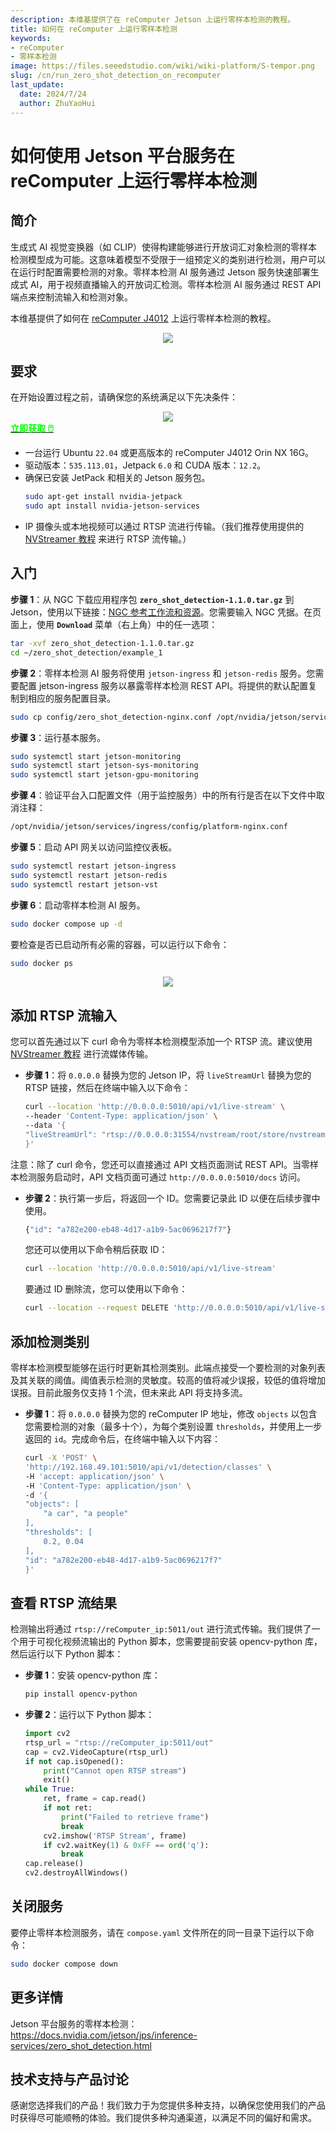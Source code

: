```yaml
---
description: 本维基提供了在 reComputer Jetson 上运行零样本检测的教程。
title: 如何在 reComputer 上运行零样本检测
keywords:
- reComputer
- 零样本检测
image: https://files.seeedstudio.com/wiki/wiki-platform/S-tempor.png
slug: /cn/run_zero_shot_detection_on_recomputer
last_update:
  date: 2024/7/24
  author: ZhuYaoHui
---
```


# 如何使用 Jetson 平台服务在 reComputer 上运行零样本检测

## 简介
生成式 AI 视觉变换器（如 CLIP）使得构建能够进行开放词汇对象检测的零样本检测模型成为可能。这意味着模型不受限于一组预定义的类别进行检测，用户可以在运行时配置需要检测的对象。零样本检测 AI 服务通过 Jetson 服务快速部署生成式 AI，用于视频直播输入的开放词汇检测。零样本检测 AI 服务通过 REST API 端点来控制流输入和检测对象。

本维基提供了如何在 [reComputer J4012](https://www.seeedstudio.com/reComputer-J4012-p-5586.html) 上运行零样本检测的教程。

<div align="center">
    <img width={900} 
     src="https://files.seeedstudio.com/wiki/reComputer/Application/zero_shot_detection/fig1.gif" />
</div>

## 要求
在开始设置过程之前，请确保您的系统满足以下先决条件：

<div align="center">
    <img width={800} 
     src="https://files.seeedstudio.com/wiki/reComputer/Application/reComputer_J4012.png" />
</div>

<div class="get_one_now_container" style={{textAlign: 'center'}}>
    <a class="get_one_now_item" href="https://files.seeedstudio.com/wiki/reComputer/Application/reComputer_J4012.png" target="_blank" rel="noopener noreferrer">
      <strong><span><font color={'FFFFFF'} size={"4"}> 立即获取 🖱️</font></span></strong>
    </a>
</div>

- 一台运行 Ubuntu `22.04` 或更高版本的 reComputer J4012 Orin NX 16G。
- 驱动版本：`535.113.01`，Jetpack `6.0` 和 CUDA 版本：`12.2`。
- 确保已安装 JetPack 和相关的 Jetson 服务包。
  ```bash
  sudo apt-get install nvidia-jetpack
  sudo apt install nvidia-jetson-services
  ```
- IP 摄像头或本地视频可以通过 RTSP 流进行传输。（我们推荐使用提供的 [NVStreamer 教程](/cn/getting_started_with_nvstreamer) 来进行 RTSP 流传输。）

## 入门

**步骤 1**：从 NGC 下载应用程序包 **`zero_shot_detection-1.1.0.tar.gz`** 到 Jetson，使用以下链接：[NGC 参考工作流和资源](https://catalog.ngc.nvidia.com/orgs/nvidia/teams/jps/resources/reference-workflow-and-resources)。您需要输入 NGC 凭据。在页面上，使用 **`Download`** 菜单（右上角）中的任一选项：
```bash
tar -xvf zero_shot_detection-1.1.0.tar.gz
cd ~/zero_shot_detection/example_1
```
**步骤 2**：零样本检测 AI 服务将使用 `jetson-ingress` 和 `jetson-redis` 服务。您需要配置 jetson-ingress 服务以暴露零样本检测 REST API。将提供的默认配置复制到相应的服务配置目录。
```bash
sudo cp config/zero_shot_detection-nginx.conf /opt/nvidia/jetson/services/ingress/config
```
**步骤 3**：运行基本服务。
```bash
sudo systemctl start jetson-monitoring
sudo systemctl start jetson-sys-monitoring
sudo systemctl start jetson-gpu-monitoring
```
**步骤 4**：验证平台入口配置文件（用于监控服务）中的所有行是否在以下文件中取消注释：
```bash
/opt/nvidia/jetson/services/ingress/config/platform-nginx.conf
```
**步骤 5**：启动 API 网关以访问监控仪表板。
```bash
sudo systemctl restart jetson-ingress
sudo systemctl restart jetson-redis
sudo systemctl restart jetson-vst
```
**步骤 6**：启动零样本检测 AI 服务。
```bash
sudo docker compose up -d
```
要检查是否已启动所有必需的容器，可以运行以下命令：
```bash
sudo docker ps
```
<div align="center">
    <img width={1000} 
     src="https://files.seeedstudio.com/wiki/reComputer/Application/zero_shot_detection/fig2.png" />
</div>

## 添加 RTSP 流输入
您可以首先通过以下 curl 命令为零样本检测模型添加一个 RTSP 流。建议使用 [NVStreamer 教程](/cn/getting_started_with_nvstreamer) 进行流媒体传输。
- **步骤 1**：将 `0.0.0.0` 替换为您的 Jetson IP，将 `liveStreamUrl` 替换为您的 RTSP 链接，然后在终端中输入以下命令：
    ```bash
    curl --location 'http://0.0.0.0:5010/api/v1/live-stream' \
    --header 'Content-Type: application/json' \
    --data '{
    "liveStreamUrl": "rtsp://0.0.0.0:31554/nvstream/root/store/nvstreamer_videos/car.mp4"
    }'
    ```
注意：除了 curl 命令，您还可以直接通过 API 文档页面测试 REST API。当零样本检测服务启动时，API 文档页面可通过 `http://0.0.0.0:5010/docs` 访问。

- **步骤 2**：执行第一步后，将返回一个 ID。您需要记录此 ID 以便在后续步骤中使用。
    ```bash
    {"id": "a782e200-eb48-4d17-a1b9-5ac0696217f7"}
    ```
    您还可以使用以下命令稍后获取 ID：

    ```bash
    curl --location 'http://0.0.0.0:5010/api/v1/live-stream'
    ```
    要通过 ID 删除流，您可以使用以下命令：
    ```bash
    curl --location --request DELETE 'http://0.0.0.0:5010/api/v1/live-stream/{id}'
    ```
## 添加检测类别
零样本检测模型能够在运行时更新其检测类别。此端点接受一个要检测的对象列表及其关联的阈值。阈值表示检测的灵敏度。较高的值将减少误报，较低的值将增加误报。目前此服务仅支持 1 个流，但未来此 API 将支持多流。
- **步骤 1**：将 `0.0.0.0` 替换为您的 reComputer IP 地址，修改 `objects` 以包含您需要检测的对象（最多十个），为每个类别设置 `thresholds`，并使用上一步返回的 `id`。完成命令后，在终端中输入以下内容：
    ```bash
    curl -X 'POST' \
    'http://192.168.49.101:5010/api/v1/detection/classes' \
    -H 'accept: application/json' \
    -H 'Content-Type: application/json' \
    -d '{
    "objects": [
        "a car", "a people"
    ],
    "thresholds": [
        0.2, 0.04
    ],
    "id": "a782e200-eb48-4d17-a1b9-5ac0696217f7"
    }'
    ```
## 查看 RTSP 流结果
检测输出将通过 `rtsp://reComputer_ip:5011/out` 进行流式传输。我们提供了一个用于可视化视频流输出的 Python 脚本，您需要提前安装 opencv-python 库，然后运行以下 Python 脚本：
- **步骤 1**：安装 opencv-python 库：
    ```bash
    pip install opencv-python
    ```
- **步骤 2**：运行以下 Python 脚本：
    ```python
    import cv2
    rtsp_url = "rtsp://reComputer_ip:5011/out"
    cap = cv2.VideoCapture(rtsp_url)
    if not cap.isOpened():
        print("Cannot open RTSP stream")
        exit()
    while True:
        ret, frame = cap.read()
        if not ret:
            print("Failed to retrieve frame")
            break
        cv2.imshow('RTSP Stream', frame)
        if cv2.waitKey(1) & 0xFF == ord('q'):
            break
    cap.release()
    cv2.destroyAllWindows()
    ```

## 关闭服务
要停止零样本检测服务，请在 `compose.yaml` 文件所在的同一目录下运行以下命令：
```bash
sudo docker compose down
```

## 更多详情
Jetson 平台服务的零样本检测： https://docs.nvidia.com/jetson/jps/inference-services/zero_shot_detection.html

## 技术支持与产品讨论

感谢您选择我们的产品！我们致力于为您提供多种支持，以确保您使用我们的产品时获得尽可能顺畅的体验。我们提供多种沟通渠道，以满足不同的偏好和需求。

<div class="button_tech_support_container">
<a href="https://forum.seeedstudio.com/" class="button_forum"></a> 
<a href="https://www.seeedstudio.com/contacts" class="button_email"></a>
</div>

<div class="button_tech_support_container">
<a href="https://discord.gg/eWkprNDMU7" class="button_discord"></a> 
<a href="https://github.com/Seeed-Studio/wiki-documents/discussions/69" class="button_discussion"></a>
</div>